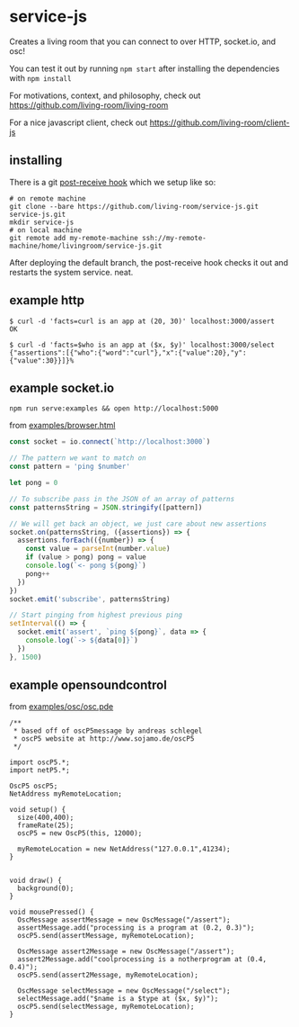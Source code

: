 # service-js

Creates a living room that you can connect to over HTTP, socket.io, and osc!

You can test it out by running `npm start` after installing the dependencies with `npm install`

For motivations, context, and philosophy, check out https://github.com/living-room/living-room

For a nice javascript client, check out https://github.com/living-room/client-js

## installing

There is a git [post-receive hook](./hooks/post-receive) which we setup like so:

    # on remote machine
    git clone --bare https://github.com/living-room/service-js.git service-js.git
    mkdir service-js
    # on local machine
    git remote add my-remote-machine ssh://my-remote-machine/home/livingroom/service-js.git

After deploying the default branch, the post-receive hook checks it out and restarts the system service. neat.

## example http

    $ curl -d 'facts=curl is an app at (20, 30)' localhost:3000/assert
    OK

    $ curl -d 'facts=$who is an app at ($x, $y)' localhost:3000/select
    {"assertions":[{"who":{"word":"curl"},"x":{"value":20},"y":{"value":30}}]}%

## example socket.io

    npm run serve:examples && open http://localhost:5000

from [examples/browser.html](examples/browser.html)

```javascript
const socket = io.connect(`http://localhost:3000`)

// The pattern we want to match on
const pattern = 'ping $number'

let pong = 0

// To subscribe pass in the JSON of an array of patterns
const patternsString = JSON.stringify([pattern])

// We will get back an object, we just care about new assertions
socket.on(patternsString, ({assertions}) => {
  assertions.forEach(({number}) => {
    const value = parseInt(number.value)
    if (value > pong) pong = value
    console.log(`<- pong ${pong}`)
    pong++
  })
})
socket.emit('subscribe', patternsString)

// Start pinging from highest previous ping
setInterval(() => {
  socket.emit('assert', `ping ${pong}`, data => {
    console.log(`-> ${data[0]}`)
  })
}, 1500)
```

## example opensoundcontrol

from [examples/osc/osc.pde](examples/osc/osc.pde)

```processing
/**
 * based off of oscP5message by andreas schlegel
 * oscP5 website at http://www.sojamo.de/oscP5
 */

import oscP5.*;
import netP5.*;

OscP5 oscP5;
NetAddress myRemoteLocation;

void setup() {
  size(400,400);
  frameRate(25);
  oscP5 = new OscP5(this, 12000);

  myRemoteLocation = new NetAddress("127.0.0.1",41234);
}


void draw() {
  background(0);
}

void mousePressed() {
  OscMessage assertMessage = new OscMessage("/assert");
  assertMessage.add("processing is a program at (0.2, 0.3)");
  oscP5.send(assertMessage, myRemoteLocation);

  OscMessage assert2Message = new OscMessage("/assert");
  assert2Message.add("coolprocessing is a notherprogram at (0.4, 0.4)");
  oscP5.send(assert2Message, myRemoteLocation);

  OscMessage selectMessage = new OscMessage("/select");
  selectMessage.add("$name is a $type at ($x, $y)");
  oscP5.send(selectMessage, myRemoteLocation);
}
```
